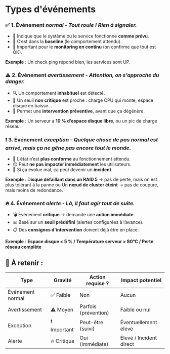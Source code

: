 # Types d'événements

### **✅ 1. Événement *normal -*** *Tout roule ! Rien à signaler.*

- 📌 Indique que le système ou le service fonctionne **comme prévu**.
- 🔄 C’est dans la **baseline** (le comportement attendu).
- 🧠 Important pour le **monitoring en continu** (on confirme que tout est OK).

**Exemple** : Un check ping répond bien, les services sont UP.



### **⚠️ 2. Événement *avertissement -*** *Attention, on s’approche du danger.*

- 🔍 Un comportement **inhabituel** est détecté.
- 🔺 Un seuil **non critique** est proche : charge CPU qui monte, espace disque en baisse…
- 🎯 Permet une **intervention préventive**, avant que ça dégénère.

**Exemple** : Un serveur a **10 % d’espace disque libre**, ou un pic de charge réseau.



### **❗ 3. Événement *exception -*** *Quelque chose de pas normal est arrivé, mais ça ne gêne pas encore tout le monde.*

- 🚨 L’état n’est **plus conforme** au fonctionnement attendu.
- 😐 Peut **ne pas impacter immédiatement** les utilisateurs.
- 🧨 Si ça évolue mal, ça peut devenir un **incident**.

**Exemple** : D**isque défaillant dans un RAID 5** → pas de perte, mais on est plus tolérant à la panne ou Un **nœud de cluster éteint** → pas de coupure, mais moins de redondance.



### **🔥 4. Événement *alerte -*** *Là, il faut agir tout de suite.*

- 💣 Événement **critique** → demande une **action immédiate**.
- 📊 Basé sur un **seuil prédéfini** (alertes configurées à l’avance).
- 📋 Des **consignes d'intervention** doivent déjà être en place.

**Exemple** : **Espace disque < 5 % / Température serveur > 80°C / Perte réseau complète**



## **🧠 À retenir :**

| **Type**         | **Gravité**  | **Action requise ?** | **Impact potentiel**    |
|------------------|--------------|----------------------|-------------------------|
| Événement normal | ✅ Faible    | Non                  | Aucun                   |
| Avertissement    | ⚠️ Moyen     | Parfois (prévention) | Faible ou nul           |
| Exception        | ❗ Important | Peut-être (suivi)    | Éventuellement élevé    |
| Alerte           | 🔥 Critique  | Oui (immédiate)      | Élevé / Incident direct |

